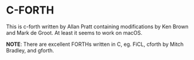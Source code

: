 C-FORTH
=======

This is c-forth written by Allan Pratt containing modifications by
Ken Brown and Mark de Groot. At least it seems to work on macOS.

**NOTE**: There are excellent FORTHs written in C, eg. FiCL, cforth by Mitch Bradley, and gforth.
